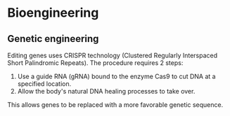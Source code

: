 
# Bioengineering

## Genetic engineering

Editing genes uses CRISPR technology (Clustered Regularly Interspaced Short Palindromic Repeats). The procedure requires 2 steps:

1. Use a guide RNA (gRNA) bound to the enzyme Cas9 to cut DNA at a specified location.
2. Allow the body's natural DNA healing processes to take over.

This allows genes to be replaced with a more favorable genetic sequence.
